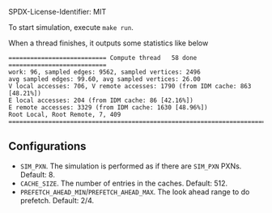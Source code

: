 SPDX-License-Identifier: MIT

To start simulation, execute `make run`.  

When a thread finishes, it outputs some statistics like below
```
=========================== Compute thread   58 done ===========================
work: 96, sampled edges: 9562, sampled vertices: 2496
avg sampled edges: 99.60, avg sampled vertices: 26.00
V local accesses: 706, V remote accesses: 1790 (from IDM cache: 863 [48.21%])
E local accesses: 204 (from IDM cache: 86 [42.16%])
E remote accesses: 3329 (from IDM cache: 1630 [48.96%])
Root Local, Root Remote, 7, 409
================================================================================
```

## Configurations
- `SIM_PXN`. The simulation is performed as if there are `SIM_PXN` PXNs. Default: 8.
- `CACHE_SIZE`. The number of entries in the caches. Default: 512.
- `PREFETCH_AHEAD_MIN`/`PREFETCH_AHEAD_MAX`. The look ahead range to do prefetch. Default: 2/4.